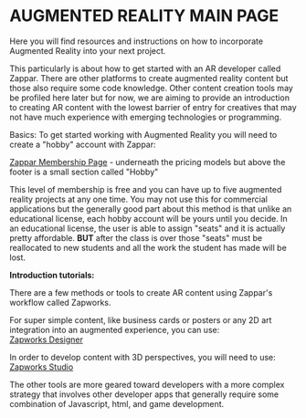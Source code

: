 # AUGMENTED REALITY MAIN PAGE

Here you will find resources and instructions on how to incorporate Augmented Reality into your next project. 

This particularly is about how to get started with an AR developer called Zappar. There are other platforms to create augmented reality content but those also require some code knowledge. Other content creation tools may be profiled here later but for now, we are aiming to provide an introduction to creating AR content with the lowest barrier of entry for creatives that may not have much experience with emerging technologies or programming.

Basics:
To get started working with Augmented Reality you will need to create a "hobby" account with Zappar:

[Zappar Membership Page](https://zap.works/pricing/) - underneath the pricing models but above the footer is a small section called "Hobby"

This level of membership is free and you can have up to five augmented reality projects at any one time. You may not use this for commercial applications but the generally good part about this method is that unlike an educational license, each hobby account will be yours until you decide. In an educational license, the user is able to assign "seats" and it is actually pretty affordable. **BUT** after the class is over those "seats" must be reallocated to new students and all the work the student has made will be lost. 

**Introduction tutorials:**

There are a few methods or tools to create AR content using Zappar's workflow called Zapworks. 

For super simple content, like business cards or posters or any 2D art integration into an augmented experience, you can use:\
[Zapworks Designer](https://docs.zap.works/designer/getting-started/)

In order to develop content with 3D perspectives, you will need to use:\
[Zapworks Studio](https://docs.zap.works/studio/getting-started/)

The other tools are more geared toward developers with a more complex strategy that involves other developer apps that generally require some combination of Javascript, html, and game development.

